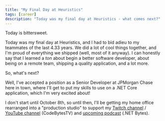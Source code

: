 ```yaml
---
title: "My Final Day at Heuristics"
tags: [career]
description: "Today was my final day at Heuristics - what comes next?"
---
```


Today is bittersweet.

Today was my final day at Heuristics, and I had to bid adieu to my teammates of the last 4.33 years.  We did a lot of cool things together, and I'm proud of everything we shipped (well, most of it anyway).  I can honestly say that I learned a *ton* about begin a better software developer, about being on a remote team, shipping a quality application, and a lot more.

So, what's next?

Well, I've accepted a position as a Senior Developer at JPMorgan Chase here in town, where I'll get to put my skills to use on a .NET Core application, which I'm very excited about!  

I don't start until October 8th, so until then, I'll be getting my home office rearranged into a "production studio" to support my [Twitch channel](https://live.codebytes.tv) / [YouTube channel](https://archives.codebytes.tv) (CodeBytesTV) and [upcoming podcast](https://www.dotnetbytes.fm/) (.NET Bytes).